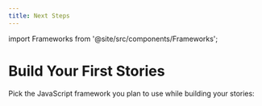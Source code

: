 ```yaml
---
title: Next Steps
---
```


<head>
  <title>Next Steps for Starting: Choose Your JavaScript Framework</title>
  <meta
    name="description"
    content="In order to use Stories in your app, you first need to choose the JavaScript framework you plan to use. "
  />
</head>

import Frameworks from '@site/src/components/Frameworks';

# Build Your First Stories

Pick the JavaScript framework you plan to use while building your stories:

<Frameworks/>
